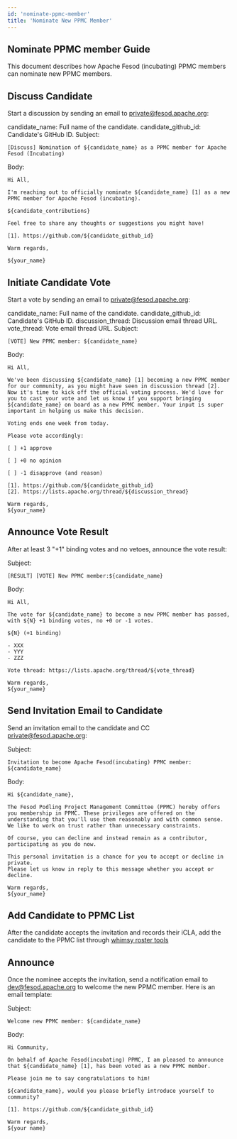 ```yaml
---
id: 'nominate-ppmc-member'
title: 'Nominate New PPMC Member'
---
```


## Nominate PPMC member Guide

This document describes how Apache Fesod (incubating) PPMC members can nominate new PPMC members.

## Discuss Candidate
Start a discussion by sending an email to private@fesod.apache.org:

candidate_name: Full name of the candidate.
candidate_github_id: Candidate's GitHub ID.
Subject:

```text
[Discuss] Nomination of ${candidate_name} as a PPMC member for Apache Fesod (Incubating)
```

Body:

```text
Hi All,

I'm reaching out to officially nominate ${candidate_name} [1] as a new
PPMC member for Apache Fesod (incubating).

${candidate_contributions}

Feel free to share any thoughts or suggestions you might have!

[1]. https://github.com/${candidate_github_id}

Warm regards,

${your_name}
```

## Initiate Candidate Vote
Start a vote by sending an email to private@fesod.apache.org:

candidate_name: Full name of the candidate.
candidate_github_id: Candidate's GitHub ID.
discussion_thread: Discussion email thread URL.
vote_thread: Vote email thread URL.
Subject:

```text
[VOTE] New PPMC member: ${candidate_name}
```

Body:

```text
Hi All,

We've been discussing ${candidate_name} [1] becoming a new PPMC member for our community, as you might have seen in discussion thread [2]. Now it's time to kick off the official voting process. We'd love for you to cast your vote and let us know if you support bringing ${candidate_name} on board as a new PPMC member. Your input is super important in helping us make this decision.

Voting ends one week from today.

Please vote accordingly:

[ ] +1 approve

[ ] +0 no opinion

[ ] -1 disapprove (and reason)

[1]. https://github.com/${candidate_github_id}
[2]. https://lists.apache.org/thread/${discussion_thread}

Warm regards,
${your_name}
```

## Announce Vote Result
After at least 3 "+1" binding votes and no vetoes, announce the vote result:

Subject:

```text
[RESULT] [VOTE] New PPMC member:${candidate_name}
```

Body:

```text
Hi All,

The vote for ${candidate_name} to become a new PPMC member has passed, with ${N} +1 binding votes, no +0 or -1 votes.

${N} (+1 binding)

- XXX
- YYY
- ZZZ

Vote thread: https://lists.apache.org/thread/${vote_thread}

Warm regards,
${your_name}
```

## Send Invitation Email to Candidate
Send an invitation email to the candidate and CC private@fesod.apache.org:

Subject:

```text
Invitation to become Apache Fesod(incubating) PPMC member: ${candidate_name}
```

Body:

```text
Hi ${candidate_name},

The Fesod Podling Project Management Committee (PPMC) hereby offers
you membership in PPMC. These privileges are offered on the
understanding that you'll use them reasonably and with common sense.
We like to work on trust rather than unnecessary constraints.

Of course, you can decline and instead remain as a contributor,
participating as you do now.

This personal invitation is a chance for you to accept or decline in private.
Please let us know in reply to this message whether you accept or decline.

Warm regards,
${your_name}
```

## Add Candidate to PPMC List
After the candidate accepts the invitation and records their iCLA, add the candidate to the PPMC list through [whimsy roster tools](https://whimsy.apache.org/roster/ppmc/fesod#pmc)

## Announce
Once the nominee accepts the invitation, send a notification email to dev@fesod.apache.org to welcome the new PPMC member. Here is an email template:

Subject:

```text
Welcome new PPMC member: ${candidate_name}
```

Body:

```text
Hi Community,

On behalf of Apache Fesod(incubating) PPMC, I am pleased to announce that ${candidate_name} [1], has been voted as a new PPMC member.

Please join me to say congratulations to him!

${candidate_name}, would you please briefly introduce yourself to community?

[1]. https://github.com/${candidate_github_id}

Warm regards,
${your name}
```